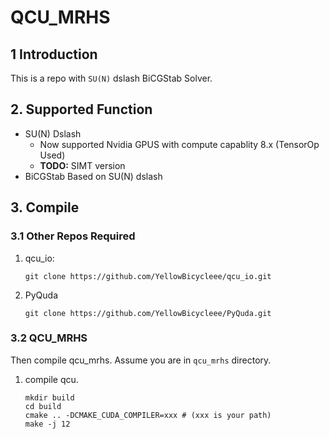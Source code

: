 # QCU_MRHS

## 1 Introduction

This is a repo with `SU(N)` dslash BiCGStab Solver.

## 2. Supported Function

- SU(N) Dslash
  - Now supported  Nvidia GPUS with compute capablity 8.x (TensorOp Used)
  - **TODO:** SIMT version
- BiCGStab Based on SU(N) dslash

## 3. Compile
### 3.1 **Other Repos Required**

  1. qcu_io: 
      ```SHELL
      git clone https://github.com/YellowBicycleee/qcu_io.git
      ```
  2. PyQuda
      ```SHELL
     git clone https://github.com/YellowBicycleee/PyQuda.git
     ```
     
### 3.2 **QCU_MRHS**

Then compile qcu_mrhs. Assume you are in `qcu_mrhs` directory.

1. compile qcu.
    ```SHELL
    mkdir build 
    cd build 
    cmake .. -DCMAKE_CUDA_COMPILER=xxx # (xxx is your path)
    make -j 12
    ```
